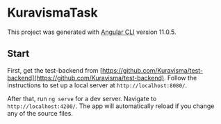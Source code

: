 # KuravismaTask

This project was generated with [Angular CLI](https://github.com/angular/angular-cli) version 11.0.5.

## Start

First, get the test-backend from [https://github.com/Kuravisma/test-backend](https://github.com/Kuravisma/test-backend). Follow the instructions to set up a local server at `http://localhost:8080/`.

After that, run `ng serve` for a dev server. Navigate to `http://localhost:4200/`. The app will automatically reload if you change any of the source files.



